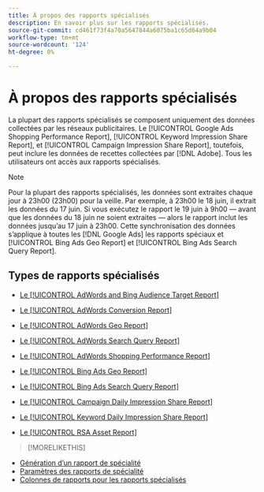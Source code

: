 ```yaml
---
title: À propos des rapports spécialisés
description: En savoir plus sur les rapports spécialisés.
source-git-commit: cd461f73f4a70a5647844a6075ba1c65d64a9b04
workflow-type: tm+mt
source-wordcount: '124'
ht-degree: 0%

---
```


# À propos des rapports spécialisés

La plupart des rapports spécialisés se composent uniquement des données collectées par les réseaux publicitaires. Le [!UICONTROL Google Ads Shopping Performance Report], [!UICONTROL Keyword Impression Share Report], et [!UICONTROL Campaign Impression Share Report], toutefois, peut inclure les données de recettes collectées par [!DNL Adobe]. Tous les utilisateurs ont accès aux rapports spécialisés.

>[!NOTE]
>
>Pour la plupart des rapports spécialisés, les données sont extraites chaque jour à 23h00 (23h00) pour la veille. Par exemple, à 23h00 le 18 juin, il extrait les données du 17 juin. Si vous exécutez le rapport le 19 juin à 9h00 — avant que les données du 18 juin ne soient extraites — alors le rapport inclut les données jusqu’au 17 juin à 23h00. Cette synchronisation des données s’applique à toutes les [!DNL Google Ads] les rapports spéciaux et [!UICONTROL Bing Ads Geo Report] et [!UICONTROL Bing Ads Search Query Report].

## Types de rapports spécialisés

* [Le [!UICONTROL AdWords and Bing Audience Target Report]](/help/search-social-commerce/reports/management/specialty/adwords-bing-audience-target-report.md)

* [Le [!UICONTROL AdWords Conversion Report]](/help/search-social-commerce/reports/management/specialty/adwords-conversion-report.md)

* [Le [!UICONTROL AdWords Geo Report]](/help/search-social-commerce/reports/management/specialty/adwords-geo-report.md)

* [Le [!UICONTROL AdWords Search Query Report]](/help/search-social-commerce/reports/management/specialty/adwords-search-query-report.md)

* [Le [!UICONTROL AdWords Shopping Performance Report]](/help/search-social-commerce/reports/management/specialty/adwords-shopping-performance-report.md)

* [Le [!UICONTROL Bing Ads Geo Report]](/help/search-social-commerce/reports/management/specialty/bing-ads-geo-report.md)

* [Le [!UICONTROL Bing Ads Search Query Report]](/help/search-social-commerce/reports/management/specialty/bing-ads-search-query-report.md)

* [Le [!UICONTROL Campaign Daily Impression Share Report]](/help/search-social-commerce/reports/management/specialty/campaign-daily-impression-share-report.md)

* [Le [!UICONTROL Keyword Daily Impression Share Report]](/help/search-social-commerce/reports/management/specialty/keyword-daily-impression-share-report.md)

* [Le [!UICONTROL RSA Asset Report]](/help/search-social-commerce/reports/management/specialty/rsa-asset-report.md)

>[!MORELIKETHIS]
* [Génération d’un rapport de spécialité](/help/search-social-commerce/reports/management/specialty/specialty-report-generate.md)
* [Paramètres des rapports de spécialité](/help/search-social-commerce/reports/management/specialty/specialty-report-settings.md)
* [Colonnes de rapports pour les rapports spécialisés](/help/search-social-commerce/reports/management/specialty/specialty-report-columns.md)



